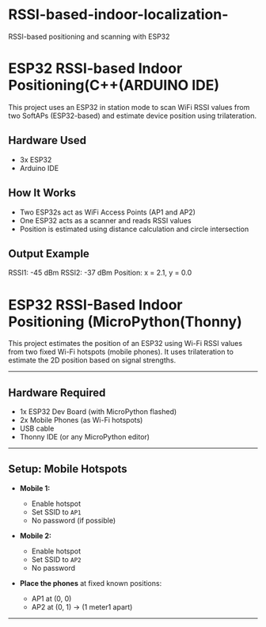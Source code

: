 # RSSI-based-indoor-localization-
RSSI-based positioning and scanning with ESP32

# ESP32 RSSI-based Indoor Positioning(C++(ARDUINO IDE)

This project uses an ESP32 in station mode to scan WiFi RSSI values from two SoftAPs (ESP32-based) and estimate device position using trilateration.

## Hardware Used
- 3x ESP32
- Arduino IDE

## How It Works
- Two ESP32s act as WiFi Access Points (AP1 and AP2)
- One ESP32 acts as a scanner and reads RSSI values
- Position is estimated using distance calculation and circle intersection

## Output Example
RSSI1: -45 dBm
RSSI2: -37 dBm
Position: x = 2.1, y = 0.0



# ESP32 RSSI-Based Indoor Positioning (MicroPython(Thonny)

This project estimates the position of an ESP32 using Wi-Fi RSSI values from two fixed Wi-Fi hotspots (mobile phones). It uses trilateration to estimate the 2D position based on signal strengths.

---

##  Hardware Required

- 1x ESP32 Dev Board (with MicroPython flashed)
- 2x Mobile Phones (as Wi-Fi hotspots)
- USB cable
- Thonny IDE (or any MicroPython editor)

---

##  Setup: Mobile Hotspots

- **Mobile 1:**
  - Enable hotspot
  - Set SSID to `AP1`
  - No password (if possible)

- **Mobile 2:**
  - Enable hotspot
  - Set SSID to `AP2`
  - No password

- **Place the phones** at fixed known positions:
  - AP1 at (0, 0)
  - AP2 at (0, 1)  → (1 meter1 apart)

---


